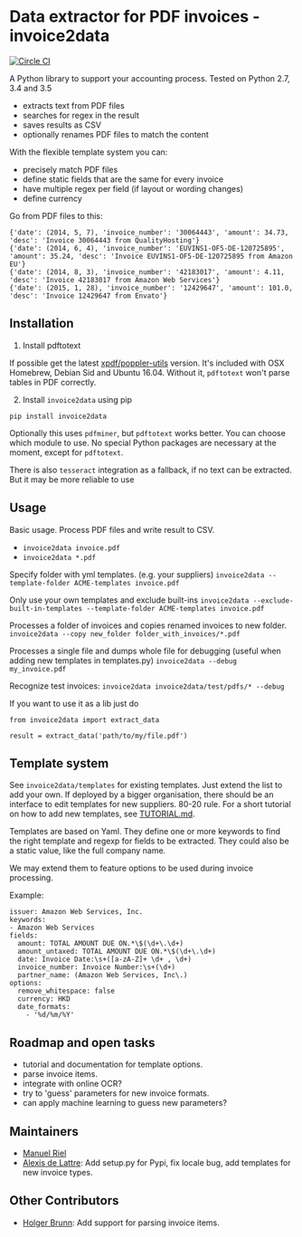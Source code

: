 # Data extractor for PDF invoices - invoice2data

[![Circle CI](https://circleci.com/gh/m3nu/invoice2data.svg?style=svg)](https://circleci.com/gh/m3nu/invoice2data)

A Python library to support your accounting process. Tested on Python 2.7, 3.4 and 3.5

- extracts text from PDF files
- searches for regex in the result
- saves results as CSV
- optionally renames PDF files to match the content

With the flexible template system you can:

- precisely match PDF files
- define static fields that are the same for every invoice
- have multiple regex per field (if layout or wording changes)
- define currency

Go from PDF files to this:

```
{'date': (2014, 5, 7), 'invoice_number': '30064443', 'amount': 34.73, 'desc': 'Invoice 30064443 from QualityHosting'}
{'date': (2014, 6, 4), 'invoice_number': 'EUVINS1-OF5-DE-120725895', 'amount': 35.24, 'desc': 'Invoice EUVINS1-OF5-DE-120725895 from Amazon EU'}
{'date': (2014, 8, 3), 'invoice_number': '42183017', 'amount': 4.11, 'desc': 'Invoice 42183017 from Amazon Web Services'}
{'date': (2015, 1, 28), 'invoice_number': '12429647', 'amount': 101.0, 'desc': 'Invoice 12429647 from Envato'}
```

## Installation

1. Install pdftotext

If possible get the latest [xpdf/poppler-utils](https://poppler.freedesktop.org/) version. It's included with OSX Homebrew, Debian Sid and Ubuntu 16.04. Without it, `pdftotext` won't parse tables in PDF correctly.

2. Install `invoice2data` using pip

```
pip install invoice2data
```

Optionally this uses `pdfminer`, but `pdftotext` works better. You can choose which module to use. No special Python packages are necessary at the moment, except for `pdftotext`.

There is also `tesseract` integration as a fallback, if no text can be extracted. But it may be more reliable to use 

## Usage

Basic usage. Process PDF files and write result to CSV.
- `invoice2data invoice.pdf`
- `invoice2data *.pdf`

Specify folder with yml templates. (e.g. your suppliers)
`invoice2data --template-folder ACME-templates invoice.pdf`

Only use your own templates and exclude built-ins
`invoice2data --exclude-built-in-templates --template-folder ACME-templates invoice.pdf`

Processes a folder of invoices and copies renamed invoices to new folder.
`invoice2data --copy new_folder folder_with_invoices/*.pdf`

Processes a single file and dumps whole file for debugging (useful when adding new templates in templates.py)
`invoice2data --debug my_invoice.pdf`

Recognize test invoices:
`invoice2data invoice2data/test/pdfs/* --debug`

If you want to use it as a lib just do

```
from invoice2data import extract_data

result = extract_data('path/to/my/file.pdf')
```

## Template system

See `invoice2data/templates` for existing templates. Just extend the list to add your own. If deployed by a bigger organisation, there should be an interface to edit templates for new suppliers. 80-20 rule. For a short tutorial on how to add new templates, see [TUTORIAL.md](TUTORIAL.md).

Templates are based on Yaml. They define one or more keywords to find the right template and regexp for fields to be extracted. They could also be a static value, like the full company name.

We may extend them to feature options to be used during invoice processing.

Example:

```
issuer: Amazon Web Services, Inc.
keywords:
- Amazon Web Services
fields:
  amount: TOTAL AMOUNT DUE ON.*\$(\d+\.\d+)
  amount_untaxed: TOTAL AMOUNT DUE ON.*\$(\d+\.\d+)
  date: Invoice Date:\s+([a-zA-Z]+ \d+ , \d+)
  invoice_number: Invoice Number:\s+(\d+)
  partner_name: (Amazon Web Services, Inc\.)
options:
  remove_whitespace: false
  currency: HKD
  date_formats:
    - '%d/%m/%Y'
```

## Roadmap and open tasks

- tutorial and documentation for template options.
- parse invoice items.
- integrate with online OCR?
- try to 'guess' parameters for new invoice formats.
- can apply machine learning to guess new parameters?

## Maintainers
- [Manuel Riel](https://github.com/m3nu)
- [Alexis de Lattre](https://github.com/alexis-via): Add setup.py for Pypi, fix locale bug, add templates for new invoice types.

## Other Contributors
- [Holger Brunn](https://github.com/hbrunn): Add support for parsing invoice items.
